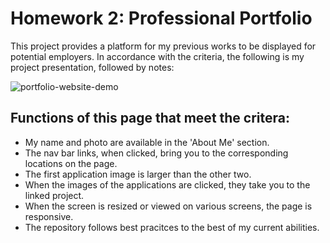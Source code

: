 # Homework 2: Professional Portfolio

This project provides a platform for my previous works to be displayed for potential employers. In accordance with the criteria, the following is my project presentation, followed by notes:

![portfolio-website-demo](./assets/screenshot-of-site.png)

## Functions of this page that meet the critera:

* My name and photo are available in the 'About Me' section.
* The nav bar links, when clicked, bring you to the corresponding locations on the page.
* The first application image is larger than the other two.
* When the images of the applications are clicked, they take you to the linked project.
* When the screen is resized or viewed on various screens, the page is responsive.
* The repository follows best pracitces to the best of my current abilities.